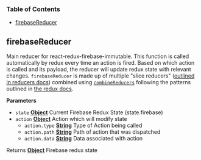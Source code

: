 <!-- Generated by documentation.js. Update this documentation by updating the source code. -->

### Table of Contents

-   [firebaseReducer](#firebasereducer)

## firebaseReducer

Main reducer for react-redux-firebase-immutable. This function is called
automatically by redux every time an action is fired. Based on which action
is called and its payload, the reducer will update redux state with relevant
changes. `firebaseReducer` is made up of multiple "slice reducers"
([outlined in reducers docs](/docs/recipes/reducers.md)) combined using
[`combineReducers`](https://redux.js.org/docs/api/combineReducers.html)
following the patterns outlined in
[the redux docs](https://redux.js.org/docs/recipes/StructuringReducers.html).

**Parameters**

-   `state` **[Object](https://developer.mozilla.org/docs/Web/JavaScript/Reference/Global_Objects/Object)** Current Firebase Redux State (state.firebase)
-   `action` **[Object](https://developer.mozilla.org/docs/Web/JavaScript/Reference/Global_Objects/Object)** Action which will modify state
    -   `action.type` **[String](https://developer.mozilla.org/docs/Web/JavaScript/Reference/Global_Objects/String)** Type of Action being called
    -   `action.path` **[String](https://developer.mozilla.org/docs/Web/JavaScript/Reference/Global_Objects/String)** Path of action that was dispatched
    -   `action.data` **[String](https://developer.mozilla.org/docs/Web/JavaScript/Reference/Global_Objects/String)** Data associated with action

Returns **[Object](https://developer.mozilla.org/docs/Web/JavaScript/Reference/Global_Objects/Object)** Firebase redux state
